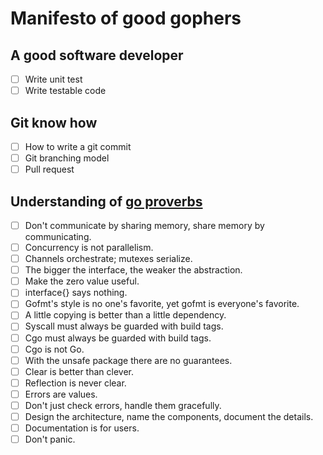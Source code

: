 # Manifesto of good gophers



## A good software developer

- [ ] Write unit test
- [ ] Write testable code

## Git know how

- [ ] How to write a git commit
- [ ] Git branching model
- [ ] Pull request

## Understanding of [go proverbs](http://go-proverbs.github.io)

- [ ] Don't communicate by sharing memory, share memory by communicating.
- [ ] Concurrency is not parallelism.
- [ ] Channels orchestrate; mutexes serialize.
- [ ] The bigger the interface, the weaker the abstraction.
- [ ] Make the zero value useful.
- [ ] interface{} says nothing.
- [ ] Gofmt's style is no one's favorite, yet gofmt is everyone's favorite.
- [ ] A little copying is better than a little dependency.
- [ ] Syscall must always be guarded with build tags.
- [ ] Cgo must always be guarded with build tags.
- [ ] Cgo is not Go.
- [ ] With the unsafe package there are no guarantees.
- [ ] Clear is better than clever.
- [ ] Reflection is never clear.
- [ ] Errors are values.
- [ ] Don't just check errors, handle them gracefully.
- [ ] Design the architecture, name the components, document the details.
- [ ] Documentation is for users.
- [ ] Don't panic.

